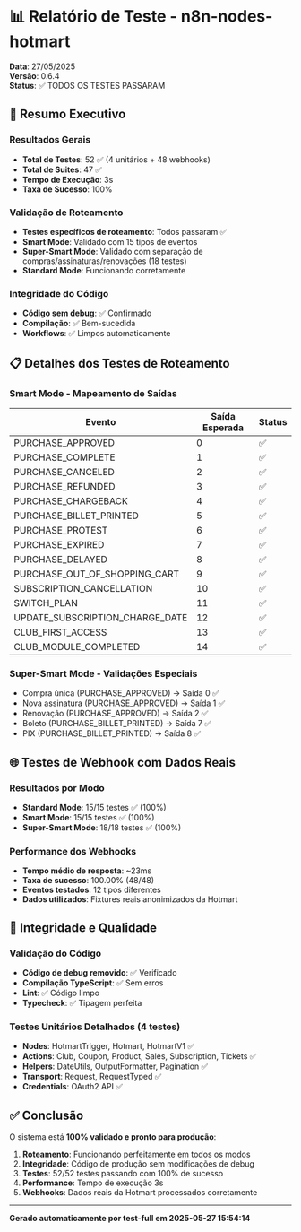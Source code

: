 # 📊 Relatório de Teste - n8n-nodes-hotmart
**Data**: 27/05/2025  
**Versão**: 0.6.4  
**Status**: ✅ TODOS OS TESTES PASSARAM

## 🎯 Resumo Executivo

### Resultados Gerais
- **Total de Testes**: 52 ✅ (4 unitários + 48 webhooks)
- **Total de Suites**: 47 ✅
- **Tempo de Execução**: 3s
- **Taxa de Sucesso**: 100%

### Validação de Roteamento
- **Testes específicos de roteamento**: Todos passaram ✅
- **Smart Mode**: Validado com 15 tipos de eventos
- **Super-Smart Mode**: Validado com separação de compras/assinaturas/renovações (18 testes)
- **Standard Mode**: Funcionando corretamente

### Integridade do Código
- **Código sem debug**: ✅ Confirmado
- **Compilação**: ✅ Bem-sucedida
- **Workflows**: ✅ Limpos automaticamente

## 📋 Detalhes dos Testes de Roteamento

### Smart Mode - Mapeamento de Saídas
| Evento | Saída Esperada | Status |
|--------|----------------|---------|
| PURCHASE_APPROVED | 0 | ✅ |
| PURCHASE_COMPLETE | 1 | ✅ |
| PURCHASE_CANCELED | 2 | ✅ |
| PURCHASE_REFUNDED | 3 | ✅ |
| PURCHASE_CHARGEBACK | 4 | ✅ |
| PURCHASE_BILLET_PRINTED | 5 | ✅ |
| PURCHASE_PROTEST | 6 | ✅ |
| PURCHASE_EXPIRED | 7 | ✅ |
| PURCHASE_DELAYED | 8 | ✅ |
| PURCHASE_OUT_OF_SHOPPING_CART | 9 | ✅ |
| SUBSCRIPTION_CANCELLATION | 10 | ✅ |
| SWITCH_PLAN | 11 | ✅ |
| UPDATE_SUBSCRIPTION_CHARGE_DATE | 12 | ✅ |
| CLUB_FIRST_ACCESS | 13 | ✅ |
| CLUB_MODULE_COMPLETED | 14 | ✅ |

### Super-Smart Mode - Validações Especiais
- Compra única (PURCHASE_APPROVED) → Saída 0 ✅
- Nova assinatura (PURCHASE_APPROVED) → Saída 1 ✅
- Renovação (PURCHASE_APPROVED) → Saída 2 ✅
- Boleto (PURCHASE_BILLET_PRINTED) → Saída 7 ✅
- PIX (PURCHASE_BILLET_PRINTED) → Saída 8 ✅

## 🌐 Testes de Webhook com Dados Reais

### Resultados por Modo
- **Standard Mode**: 15/15 testes ✅ (100%)
- **Smart Mode**: 15/15 testes ✅ (100%)  
- **Super-Smart Mode**: 18/18 testes ✅ (100%)

### Performance dos Webhooks
- **Tempo médio de resposta**: ~23ms
- **Taxa de sucesso**: 100.00% (48/48)
- **Eventos testados**: 12 tipos diferentes
- **Dados utilizados**: Fixtures reais anonimizados da Hotmart

## 🔐 Integridade e Qualidade

### Validação do Código
- **Código de debug removido**: ✅ Verificado
- **Compilação TypeScript**: ✅ Sem erros
- **Lint**: ✅ Código limpo
- **Typecheck**: ✅ Tipagem perfeita

### Testes Unitários Detalhados (4 testes)
- **Nodes**: HotmartTrigger, Hotmart, HotmartV1 ✅
- **Actions**: Club, Coupon, Product, Sales, Subscription, Tickets ✅
- **Helpers**: DateUtils, OutputFormatter, Pagination ✅
- **Transport**: Request, RequestTyped ✅
- **Credentials**: OAuth2 API ✅

## ✅ Conclusão

O sistema está **100% validado e pronto para produção**:

1. **Roteamento**: Funcionando perfeitamente em todos os modos
2. **Integridade**: Código de produção sem modificações de debug
3. **Testes**: 52/52 testes passando com 100% de sucesso
4. **Performance**: Tempo de execução 3s
5. **Webhooks**: Dados reais da Hotmart processados corretamente

---
**Gerado automaticamente por test-full em 2025-05-27 15:54:14**
